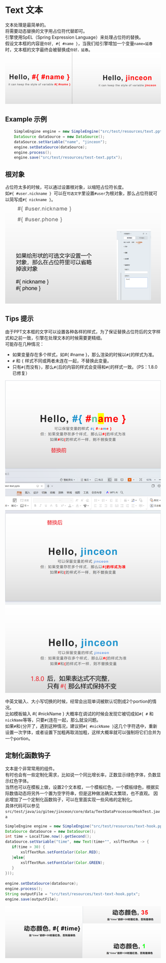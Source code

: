 # Text 文本
文本处理是最简单的。  
将需要动态替换的文字用占位符代替即可。  
引擎使用SpEL（Spring Expression Language）来处理占位符的替换。  
假设文本框的内容是`你好, #{ #name }`，当我们给引擎增加一个变量`name=延春`时，文本框的文字最终会被替换成`你好，延春`。
![text processor example](../images/text1.png)
## Example 示例
```java
    SimpleEngine engine = new SimpleEngine("src/test/resources/text.pptx");
    DataSource dataSource = new DataSource();
    dataSource.setVariable("name", "jinceon");
    engine.setDataSource(dataSource);
    engine.process();
    engine.save("src/test/resources/test-text.pptx");
```
## 根对象
占位符太多的时候，可以通过设置根对象，以缩短占位符长度。  
如`#{ #user.nickname } `可以在`可选文字`里设置`#user`为根对象，那么占位符就可以简写成`#{ nickname }`。  
![text-根对象](../images/text-root.png)

## Tips 提示
由于PPT文本框的文字可以设置各种各样的样式，为了保证替换占位符后的文字样式和之前一致，引擎在处理文本的时候需要更精细。  
可能存在几种情况：
- 如果变量存在多个样式，如#{ #name }，那么渲染的时候以`#{`的样式为准。
- `#` 和 `{` 样式不同或两者未连在一起，不替换此变量。
- 只有`#{`而没有`}`，那么`#{`后的内容的样式会变得和`#{`的样式一致。（PS：1.8.0已修复）

![text processor tips](../images/text2.png)
![keep-text-style-when-not-replace](../images/keep-text-style-when-not-replace.png)

中英文输入、大小写切换的时候，经常会出现单词被默认切割成2个portion的情况。  
比如模板输入 #{ #nickName } 大概率在调试的时候会发现它被切成如`#{ #` 和 `nickName`等等，只要`#{`连在一起，那么就没问题。  
如果`#`和`{`分开了，遇到这种情况，建议把`#{ #nickName }`这几个字符选中，重新设置一次字体，或者设置下加粗再取消加粗，这样大概率就可以强制将它们合并为一个portion。

## 定制化函数钩子
文本是个非常常用的组件。  
有时也会有一些定制化需求，比如说一个同比增长率，正数显示绿色字体，负数显示红色字体。  
当然也可以在模板上做，设置2个文本框，一个模板红色，一个模板绿色，根据实际数值动态将另外一个置为空字符串，但是这种做法确实太繁琐，也不直观。
因此增加了一个定制化函数钩子，可以在里面实现一些风格的定制化。  
具体代码可以参见`src/test/java/io/gitee/jinceon/core/data/TextDataProcessorHookTest.java`

```java
SimpleEngine engine = new SimpleEngine("src/test/resources/text-hook.pptx");
DataSource dataSource = new DataSource();
int time = LocalTime.now().getSecond();
dataSource.setVariable("time", new Text(time+"", xslfTextRun -> {
   if(time > 30) {
       xslfTextRun.setFontColor(Color.RED);
   }else{
       xslfTextRun.setFontColor(Color.GREEN);
   }
}));

engine.setDataSource(dataSource);
engine.process();
String outputFile = "src/test/resources/test-text-hook.pptx";
engine.save(outputFile);
```

![文本hook](../images/text-hook.png)